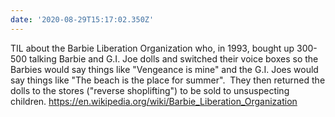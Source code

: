 ```yaml
---
date: '2020-08-29T15:17:02.350Z'
---
```


TIL about the Barbie Liberation Organization who, in 1993, bought up 300-500 talking Barbie and G.I. Joe dolls and switched their voice boxes so the Barbies would say things like "Vengeance is mine" and the G.I. Joes would say things like "The beach is the place for summer". &nbsp;They then returned the dolls to the stores ("reverse shoplifting") to be sold to unsuspecting children.    https://en.wikipedia.org/wiki/Barbie_Liberation_Organization
